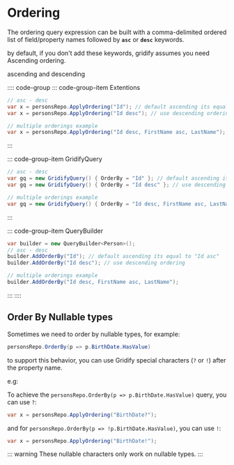 # Ordering

The ordering query expression can be built with a comma-delimited ordered list of field/property names followed by **`asc`** or **`desc`** keywords.

by default, if you don't add these keywords, gridify assumes you need Ascending ordering.

ascending and descending

:::: code-group
::: code-group-item Extentions
``` csharp
// asc - desc
var x = personsRepo.ApplyOrdering("Id"); // default ascending its equal to "Id asc"
var x = personsRepo.ApplyOrdering("Id desc"); // use descending ordering

// multiple orderings example
var x = personsRepo.ApplyOrdering("Id desc, FirstName asc, LastName");
```
:::

::: code-group-item GridifyQuery
``` csharp
// asc - desc
var gq = new GridifyQuery() { OrderBy = "Id" }; // default ascending its equal to "Id asc"
var gq = new GridifyQuery() { OrderBy = "Id desc" }; // use descending ordering

// multiple orderings example
var gq = new GridifyQuery() { OrderBy = "Id desc, FirstName asc, LastName" };
```
:::

::: code-group-item QueryBuilder
``` csharp
var builder = new QueryBuilder<Person>();
// asc - desc
builder.AddOrderBy("Id"); // default ascending its equal to "Id asc"
builder.AddOrderBy("Id desc"); // use descending ordering

// multiple orderings example
builder.AddOrderBy("Id desc, FirstName asc, LastName");
```
:::
::::

## Order By Nullable types

Sometimes we need to order by nullable types, for example:

``` csharp
personsRepo.OrderBy(p => p.BirthDate.HasValue)
```

to support this behavior, you can use Gridify special characters (`?` or `!`) after the property name.

e.g:

To achieve the `personsRepo.OrderBy(p => p.BirthDate.HasValue)` query, you can use `?`:

``` csharp
var x = personsRepo.ApplyOrdering("BirthDate?");
```

and for `personsRepo.OrderBy(p => !p.BirthDate.HasValue)`, you can use `!`:

``` csharp
var x = personsRepo.ApplyOrdering("BirthDate!");
```

::: warning
These nullable characters only work on nullable types.
:::
